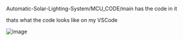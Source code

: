 Automatic-Solar-Lighting-System/MCU_CODE/main has the code in it


thats what the code looks like on my VSCode

![image](https://github.com/user-attachments/assets/faa35fd3-2beb-43de-802e-1c34d9192ed6)



